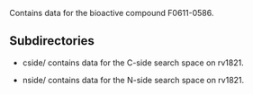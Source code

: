 Contains data for the bioactive compound F0611-0586.

## Subdirectories

- cside/ contains data for the C-side search space on rv1821.

- nside/ contains data for the N-side search space on rv1821.

